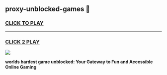 
## proxy-unblocked-games 👋
<h3>
<a href="https://premium.freeplayer.one?title=proxy-unblocked-games&ref=14F">CLICK TO PLAY</a></h3>
<hr>

<h3>
<a href="https://premium.freeplayer.one?title=proxy-unblocked-games&ref=14F">CLICK 2 PLAY</a>
  
</h3>

<a href="https://premium.freeplayer.one?title=proxy-unblocked-games&ref=12F/"><img src="https://clearcache.store/games.png"></a>


**worlds hardest game unblocked: Your Gateway to Fun and Accessible Online Gaming**
